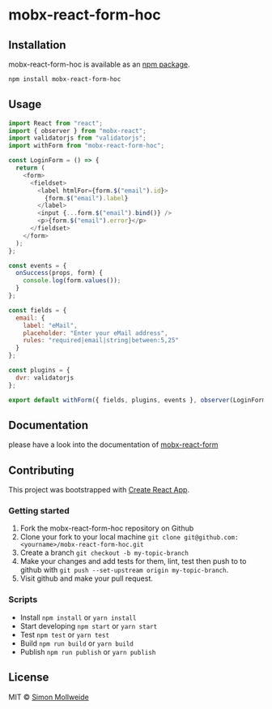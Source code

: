 # mobx-react-form-hoc

## Installation

mobx-react-form-hoc is available as an [npm package](https://www.npmjs.org/package/mobx-react-form-hoc).

```sh
npm install mobx-react-form-hoc
```

## Usage
```js
import React from "react";
import { observer } from "mobx-react";
import validatorjs from "validatorjs";
import withForm from "mobx-react-form-hoc";

const LoginForm = () => {
  return (
    <form>
      <fieldset>
        <label htmlFor={form.$("email").id}>
          {form.$("email").label}
        </label>
        <input {...form.$("email").bind()} />
        <p>{form.$("email").error}</p>
      </fieldset>
    </form>
  );
};

const events = {
  onSuccess(props, form) {
    console.log(form.values());
  }
};

const fields = {
  email: {
    label: "eMail",
    placeholder: "Enter your eMail address",
    rules: "required|email|string|between:5,25"
  }
};

const plugins = {
  dvr: validatorjs
};

export default withForm({ fields, plugins, events }, observer(LoginForm));
```

## Documentation
please have a look into the documentation of [mobx-react-form](https://github.com/foxhound87/mobx-react-form)

## Contributing

This project was bootstrapped with [Create React App](https://github.com/facebookincubator/create-react-app).

### Getting started

1. Fork the mobx-react-form-hoc repository on Github
2. Clone your fork to your local machine `git clone git@github.com:<yourname>/mobx-react-form-hoc.git`
3. Create a branch `git checkout -b my-topic-branch`
4. Make your changes and add tests for them, lint, test then push to to github with `git push --set-upstream origin my-topic-branch`.
5. Visit github and make your pull request.

### Scripts
- Install `npm install` or `yarn install`
- Start developing `npm start` or `yarn start`
- Test `npm test` or `yarn test`
- Build `npm run build` or `yarn build`
- Publish `npm run publish` or `yarn publish`

## License
MIT © [Simon Mollweide](https://github.com/smollweide)
